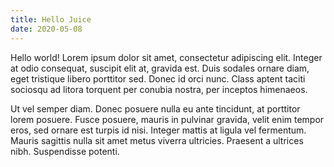 ```yaml
---
title: Hello Juice
date: 2020-05-08
---
```


Hello world! Lorem ipsum dolor sit amet, consectetur adipiscing elit. Integer at odio consequat, suscipit elit at, gravida est. Duis sodales ornare diam, eget tristique libero porttitor sed. Donec id orci nunc. Class aptent taciti sociosqu ad litora torquent per conubia nostra, per inceptos himenaeos.

Ut vel semper diam. Donec posuere nulla eu ante tincidunt, at porttitor lorem posuere. Fusce posuere, mauris in pulvinar gravida, velit enim tempor eros, sed ornare est turpis id nisi. Integer mattis at ligula vel fermentum. Mauris sagittis nulla sit amet metus viverra ultricies. Praesent a ultrices nibh. Suspendisse potenti.
